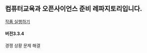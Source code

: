 ## 컴퓨터교육과 오픈사이언스 준비 레파지토리입니다.
[작품 실행하기](https://summitstudy.github.io/gugu-project/open.html)
#### 버전3.3.4
경쟁 상황 문제 해결
